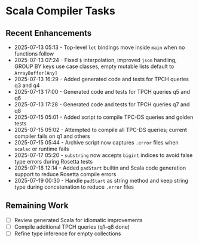 # Scala Compiler Tasks

## Recent Enhancements
- 2025-07-13 05:13 - Top-level `let` bindings move inside `main` when no functions follow
- 2025-07-13 07:24 - Fixed `$` interpolation, improved `json` handling, GROUP BY keys use case classes, empty mutable lists default to `ArrayBuffer[Any]`
- 2025-07-13 16:29 - Added generated code and tests for TPCH queries q3 and q4
- 2025-07-13 17:00 - Generated code and tests for TPCH queries q5 and q6
- 2025-07-13 17:28 - Generated code and tests for TPCH queries q7 and q8
- 2025-07-15 05:01 - Added script to compile TPC-DS queries and golden tests
- 2025-07-15 05:02 - Attempted to compile all TPC-DS queries; current compiler fails on q1 and others
- 2025-07-15 05:44 - Archive script now captures `.error` files when `scalac` or runtime fails
- 2025-07-17 05:20 - `substring` now accepts `bigint` indices to avoid false type errors during Rosetta tests
- 2025-07-18 12:14 - Added `padStart` builtin and Scala code generation support to reduce Rosetta compile errors
- 2025-07-19 00:30 - Handle `padStart` as string method and keep string type during concatenation to reduce `.error` files

## Remaining Work
- [ ] Review generated Scala for idiomatic improvements
- [ ] Compile additional TPCH queries (q1–q8 done)
- [ ] Refine type inference for empty collections
